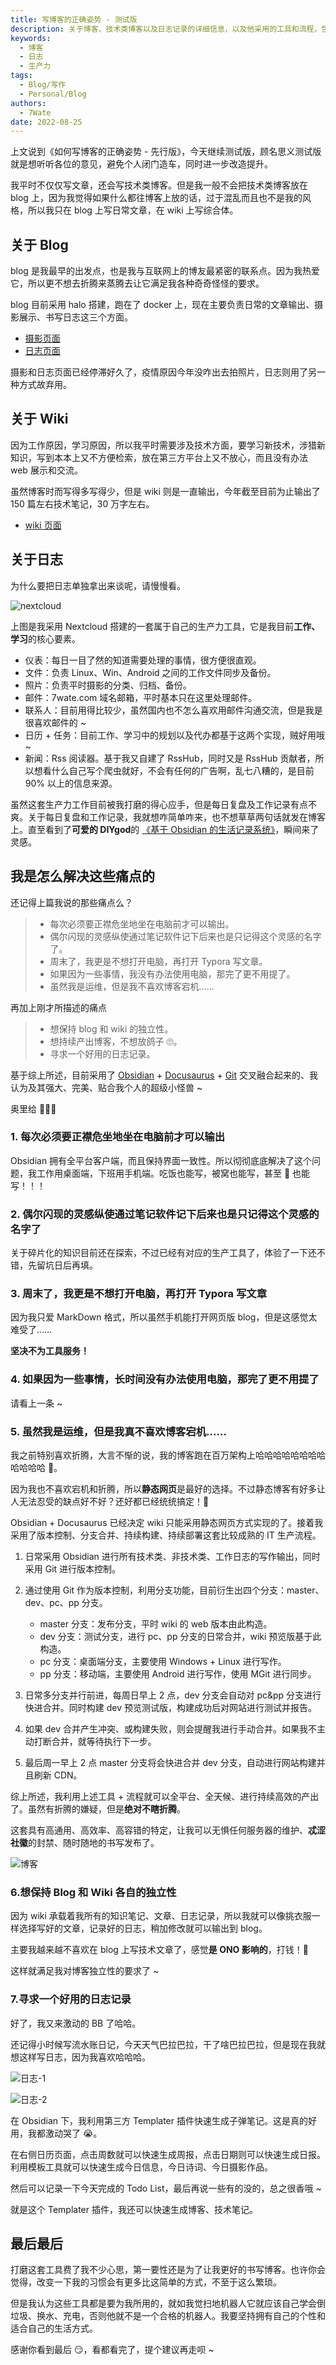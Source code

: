 ```yaml
---
title: 写博客的正确姿势 - 测试版
description: 关于博客、技术类博客以及日志记录的详细信息，以及他采用的工具和流程，包括Obsidian、Docusaurus、Git等，以提高写作效率和博客管理。
keywords:
  - 博客
  - 日志
  - 生产力
tags:
  - Blog/写作
  - Personal/Blog
authors:
  - 7Wate
date: 2022-08-25
---
```


上文说到《如何写博客的正确姿势 - 先行版》，今天继续测试版，顾名思义测试版就是想听听各位的意见，避免个人闭门造车，同时进一步改造提升。

我平时不仅仅写文章，还会写技术类博客。但是我一般不会把技术类博客放在 blog 上，因为我觉得如果什么都往博客上放的话，过于混乱而且也不是我的风格，所以我只在 blog 上写日常文章，在 wiki 上写综合体。

## 关于 Blog

blog 是我最早的出发点，也是我与互联网上的博友最紧密的联系点。因为我热爱它，所以更不想去折腾来蒸腾去让它满足我各种奇奇怪怪的要求。

blog 目前采用 halo 搭建，跑在了 docker 上，现在主要负责日常的文章输出、摄影展示、书写日志这三个方面。

- [摄影页面](https://blog.7wate.com/photos)
- [日志页面](https://blog.7wate.com/journals)

摄影和日志页面已经停滞好久了，疫情原因今年没咋出去拍照片，日志则用了另一种方式故弃用。

## 关于 Wiki

因为工作原因，学习原因，所以我平时需要涉及技术方面，要学习新技术，涉猎新知识，写到本本上又不方便检索，放在第三方平台上又不放心，而且没有办法 web 展示和交流。

虽然博客时而写得多写得少，但是 wiki 则是一直输出，今年截至目前为止输出了 150 篇左右技术笔记，30 万字左右。

- [wiki 页面](https://wiki.7wate.com/)

## 关于日志

为什么要把日志单独拿出来谈呢，请慢慢看。

![nextcloud](https://static.7wate.com/img/2022/08/25/4235ef1565627.png)

上图是我采用 Nextcloud 搭建的一套属于自己的生产力工具，它是我目前**工作、学习**的核心要素。

- 仪表：每日一目了然的知道需要处理的事情，很方便很直观。
- 文件：负责 Linux、Win、Android 之间的工作文件同步及备份。
- 照片：负责平时摄影的分类、归档、备份。
- 邮件：7wate.com 域名邮箱，平时基本只在这里处理邮件。
- 联系人：目前用得比较少，虽然国内也不怎么喜欢用邮件沟通交流，但是我是很喜欢邮件的 ~
- 日历 + 任务：目前工作、学习中的规划以及代办都基于这两个实现，贼好用哦 ~
- 新闻：Rss 阅读器。基于我又自建了 RssHub，同时又是 RssHub 贡献者，所以想看什么自己写个爬虫就好，不会有任何的广告啊，乱七八糟的，是目前 90% 以上的信息来源。

虽然这套生产力工作目前被我打磨的得心应手，但是每日复盘及工作记录有点不爽。关于每日复盘和工作记录，我就想咋简单咋来，也不想草草两句话就发在博客上。直至看到了**可爱的 DIYgod**的 [《基于 Obsidian 的生活记录系统》](https://diygod.me/obsidian/)，瞬间来了灵感。

## 我是怎么解决这些痛点的

还记得上篇我说的那些痛点么？

> - 每次必须要正襟危坐地坐在电脑前才可以输出。
> - 偶尔闪现的灵感纵使通过笔记软件记下后来也是只记得这个灵感的名字了。
> - 周末了，我更是不想打开电脑，再打开 Typora 写文章。
> - 如果因为一些事情，我没有办法使用电脑，那完了更不用提了。
> - 虽然我是运维，但是我不喜欢博客宕机……

再加上刚才所描述的痛点

> - 想保持 blog 和 wiki 的独立性。
> - 想持续产出博客，不想放鸽子 🙄。
> - 寻求一个好用的日志记录。

基于综上所述，目前采用了 [Obsidian](https://obsidian.md/) + [Docusaurus](https://docusaurus.io/zh-CN/) + [Git](https://docusaurus.io/zh-CN/) 交叉融合起来的、我认为及其强大、完美、贴合我个人的超级小怪兽 ~

奥里给 🥳🥳🥳

### 1. 每次必须要正襟危坐地坐在电脑前才可以输出

Obsidian 拥有全平台客户端，而且保持界面一致性。所以彻彻底底解决了这个问题，我工作用桌面端，下班用手机端。吃饭也能写，被窝也能写，甚至 💩 也能写！！！

### 2. 偶尔闪现的灵感纵使通过笔记软件记下后来也是只记得这个灵感的名字了

关于碎片化的知识目前还在探索，不过已经有对应的生产工具了，体验了一下还不错，先留坑日后再填。

### 3. 周末了，我更是不想打开电脑，再打开 Typora 写文章

因为我只爱 MarkDown 格式，所以虽然手机能打开网页版 blog，但是这感觉太难受了……

**坚决不为工具服务！**

### 4. 如果因为一些事情，长时间没有办法使用电脑，那完了更不用提了

请看上一条 ~

### 5. 虽然我是运维，但是我真不喜欢博客宕机……

我之前特别喜欢折腾，大言不惭的说，我的博客跑在百万架构上哈哈哈哈哈哈哈哈哈哈哈哈 🤣。

因为我也不喜欢宕机和折腾，所以**静态网页**是最好的选择。不过静态博客有好多让人无法忍受的缺点好不好？还好都已经统统搞定！🥱

Obsidian + Docusaurus 已经决定 wiki 只能采用静态网页方式实现的了。接着我采用了版本控制、分支合并、持续构建、持续部署这套比较成熟的 IT 生产流程。

1. 日常采用 Obsidian 进行所有技术类、非技术类、工作日志的写作输出，同时采用 Git 进行版本控制。
2. 通过使用 Git 作为版本控制，利用分支功能，目前衍生出四个分支：master、dev、pc、pp 分支。
    - master 分支：发布分支，平时 wiki 的 web 版本由此构造。
    - dev 分支：测试分支，进行 pc、pp 分支的日常合并，wiki 预览版基于此构造。
    - pc 分支：桌面端分支，主要使用 Windows + Linux 进行写作。
    - pp 分支：移动端，主要使用 Android 进行写作，使用 MGit 进行同步。

3. 日常多分支并行前进，每周日早上 2 点，dev 分支会自动对 pc&pp 分支进行快进合并。同时构建 dev 预览测试版，构建成功后对网站进行测试并报告。
4. 如果 dev 合并产生冲突、或构建失败，则会提醒我进行手动合并。如果我不主动打断合并，就等待执行下一步。
5. 最后周一早上 2 点 master 分支将会快进合并 dev 分支，自动进行网站构建并且刷新 CDN。

综上所述，我利用上述工具 + 流程就可以全平台、全天候、进行持续高效的产出了。虽然有折腾的嫌疑，但是**绝对不瞎折腾**。

这套具有高通用、高效率、高容错的特定，让我可以无惧任何服务器的维护、**忒涩社徽**的封禁、随时随地的书写发布了。

![博客](https://static.7wate.com/img/2022/08/25/bb6c78b4a7488.png)

### 6.想保持 Blog 和 Wiki 各自的独立性

因为 wiki 承载着我所有的知识笔记、文章、日志记录，所以我就可以像挑衣服一样选择写好的文章，记录好的日志，稍加修改就可以输出到 blog。

主要我越来越不喜欢在 blog 上写技术文章了，感觉**是 ONO 影响的**，打钱！🤯

这样就满足我对博客独立性的要求了 ~

### 7.寻求一个好用的日志记录

好了，我又来激动的 BB 了哈哈。

还记得小时候写流水账日记，今天天气巴拉巴拉，干了啥巴拉巴拉，但是现在我就想这样写日志，因为我喜欢哈哈哈。

![日志-1](https://static.7wate.com/img/2022/08/25/3bcad7f6fd755.png)

![日志-2](https://static.7wate.com/img/2022/08/25/0515173888537.png)

在 Obsidian 下，我利用第三方 Templater 插件快速生成子弹笔记。这是真的好用，我都激动哭了 😭。

在右侧日历页面，点击周数就可以快速生成周报，点击日期则可以快速生成日报。利用模板工具就可以快速生成今日信息，今日诗词、今日摄影作品。

然后可以记录一下今天完成的 Todo List，最后再说一些有的没的，总之很香哦 ~

就是这个 Templater 插件，我还可以快速生成博客、技术笔记。

## 最后最后

打磨这套工具费了我不少心思，第一要性还是为了让我更好的书写博客。也许你会觉得，改变一下我的习惯会有更多比这简单的方式，不至于这么繁琐。

但是我认为这些工具都是要为我所用的，就如我觉扫地机器人它就应该自己学会倒垃圾、换水、充电，否则他就不是一个合格的机器人。我要坚持拥有自己的个性和适合自己的生活方式。

感谢你看到最后 😏，看都看完了，提个建议再走呗 ~
